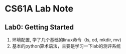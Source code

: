# CS61A Lab Note

## Lab0: Getting Started

1. 环境配置, 学了几个基础的linux命令（ls, cd, mkdir, mv)
2. 基本的python算术语法，主要是学习一下lab的测评系统
